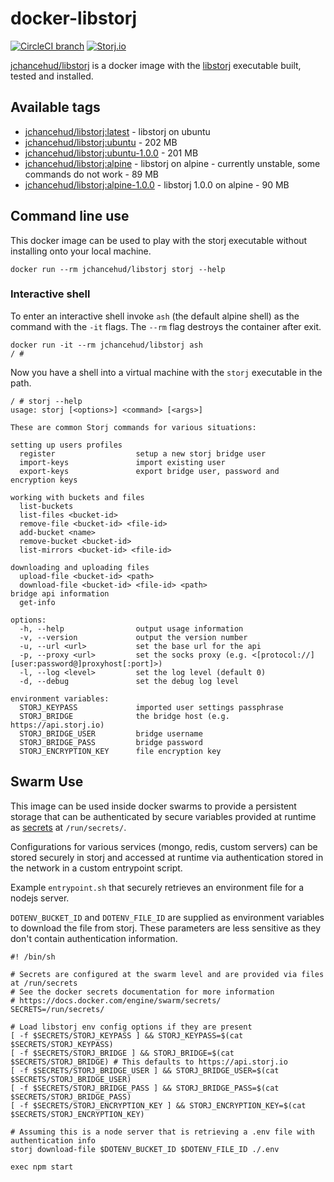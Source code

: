# docker-libstorj

[![CircleCI branch](https://img.shields.io/circleci/project/github/JChanceHud/docker-libstorj/master.svg)](https://circleci.com/gh/JChanceHud/docker-libstorj)
[![Storj.io](https://storj.io/img/storj-badge.svg)](https://storj.io)

[jchancehud/libstorj](https://hub.docker.com/r/jchancehud/libstorj/) is a docker image with the [libstorj](https://github.com/Storj/libstorj) executable built, tested and installed.

## Available tags

- [jchancehud/libstorj:latest](https://github.com/JChanceHud/docker-libstorj/blob/master/ubuntu/Dockerfile) - libstorj on ubuntu
- [jchancehud/libstorj:ubuntu](https://github.com/JChanceHud/docker-libstorj/blob/master/ubuntu/Dockerfile) - 202 MB
- [jchancehud/libstorj:ubuntu-1.0.0](https://github.com/JChanceHud/docker-libstorj/blob/1.0.0/ubuntu/Dockerfile) - 201 MB
- [jchancehud/libstorj:alpine](https://github.com/JChanceHud/docker-libstorj/blob/master/alpine/Dockerfile) - libstorj on alpine - currently unstable, some commands do not work - 89 MB
- [jchancehud/libstorj:alpine-1.0.0](https://github.com/JChanceHud/docker-libstorj/blob/master/alpine/Dockerfile) - libstorj 1.0.0 on alpine - 90 MB

## Command line use

This docker image can be used to play with the storj executable without installing onto your local machine.

```
docker run --rm jchancehud/libstorj storj --help
```

### Interactive shell

To enter an interactive shell invoke `ash` (the default alpine shell) as the command with the `-it` flags. The `--rm` flag destroys the container after exit.

```
docker run -it --rm jchancehud/libstorj ash
/ #
```

Now you have a shell into a virtual machine with the `storj` executable in the path.

```
/ # storj --help
usage: storj [<options>] <command> [<args>]

These are common Storj commands for various situations:

setting up users profiles
  register                  setup a new storj bridge user
  import-keys               import existing user
  export-keys               export bridge user, password and encryption keys

working with buckets and files
  list-buckets
  list-files <bucket-id>
  remove-file <bucket-id> <file-id>
  add-bucket <name>
  remove-bucket <bucket-id>
  list-mirrors <bucket-id> <file-id>

downloading and uploading files
  upload-file <bucket-id> <path>
  download-file <bucket-id> <file-id> <path>
bridge api information
  get-info

options:
  -h, --help                output usage information
  -v, --version             output the version number
  -u, --url <url>           set the base url for the api
  -p, --proxy <url>         set the socks proxy (e.g. <[protocol://][user:password@]proxyhost[:port]>)
  -l, --log <level>         set the log level (default 0)
  -d, --debug               set the debug log level

environment variables:
  STORJ_KEYPASS             imported user settings passphrase
  STORJ_BRIDGE              the bridge host (e.g. https://api.storj.io)
  STORJ_BRIDGE_USER         bridge username
  STORJ_BRIDGE_PASS         bridge password
  STORJ_ENCRYPTION_KEY      file encryption key
```

## Swarm Use

This image can be used inside docker swarms to provide a persistent storage that can be authenticated by secure variables provided at runtime as [secrets](https://docs.docker.com/engine/swarm/secrets/) at `/run/secrets/`.

Configurations for various services (mongo, redis, custom servers) can be stored securely in storj and accessed at runtime via authentication stored in the network in a custom entrypoint script.

Example `entrypoint.sh` that securely retrieves an environment file for a nodejs server.

`DOTENV_BUCKET_ID` and `DOTENV_FILE_ID` are supplied as environment variables to download the file from storj. These parameters are less sensitive as they don't contain authentication information.

```
#! /bin/sh

# Secrets are configured at the swarm level and are provided via files at /run/secrets
# See the docker secrets documentation for more information
# https://docs.docker.com/engine/swarm/secrets/
SECRETS=/run/secrets/

# Load libstorj env config options if they are present
[ -f $SECRETS/STORJ_KEYPASS ] && STORJ_KEYPASS=$(cat $SECRETS/STORJ_KEYPASS)
[ -f $SECRETS/STORJ_BRIDGE ] && STORJ_BRIDGE=$(cat $SECRETS/STORJ_BRIDGE) # This defaults to https://api.storj.io
[ -f $SECRETS/STORJ_BRIDGE_USER ] && STORJ_BRIDGE_USER=$(cat $SECRETS/STORJ_BRIDGE_USER)
[ -f $SECRETS/STORJ_BRIDGE_PASS ] && STORJ_BRIDGE_PASS=$(cat $SECRETS/STORJ_BRIDGE_PASS)
[ -f $SECRETS/STORJ_ENCRYPTION_KEY ] && STORJ_ENCRYPTION_KEY=$(cat $SECRETS/STORJ_ENCRYPTION_KEY)

# Assuming this is a node server that is retrieving a .env file with authentication info
storj download-file $DOTENV_BUCKET_ID $DOTENV_FILE_ID ./.env

exec npm start
```
